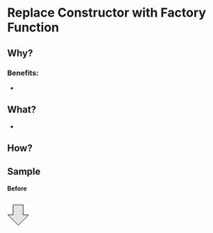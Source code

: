 # Replace Constructor with Factory Function
## Why?

### Benefits:
- 
## What?
- 
## How? 
## Sample
**Before**
```js

```
![After refactoring](../../../images/arrow.png)
```js

```